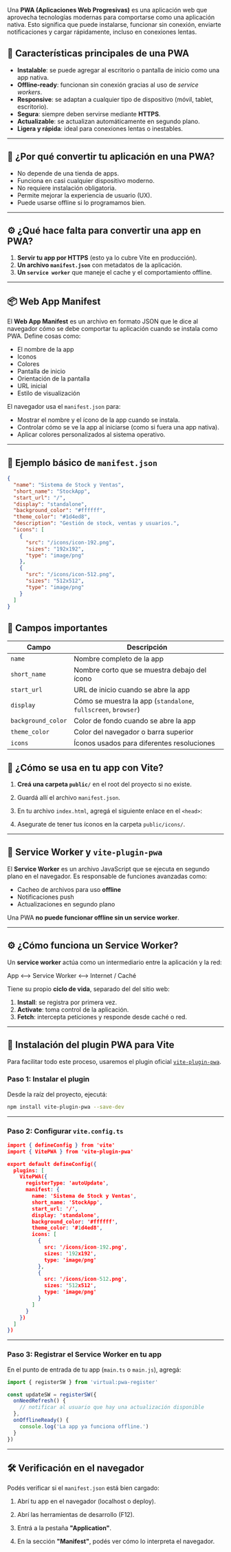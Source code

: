 Una **PWA (Aplicaciones Web Progresivas)** es una aplicación web que aprovecha tecnologías modernas para comportarse como una aplicación nativa. Esto significa que puede instalarse, funcionar sin conexión, enviarte notificaciones y cargar rápidamente, incluso en conexiones lentas.

## 🚀 Características principales de una PWA

- **Instalable**: se puede agregar al escritorio o pantalla de inicio como una app nativa.
- **Offline-ready**: funcionan sin conexión gracias al uso de *service workers*.
- **Responsive**: se adaptan a cualquier tipo de dispositivo (móvil, tablet, escritorio).
- **Segura**: siempre deben servirse mediante **HTTPS**.
- **Actualizable**: se actualizan automáticamente en segundo plano.
- **Ligera y rápida**: ideal para conexiones lentas o inestables.

---

## 📱 ¿Por qué convertir tu aplicación en una PWA?

- No depende de una tienda de apps.
- Funciona en casi cualquier dispositivo moderno.
- No requiere instalación obligatoria.
- Permite mejorar la experiencia de usuario (UX).
- Puede usarse offline si lo programamos bien.

---

## ⚙️ ¿Qué hace falta para convertir una app en PWA?

1. **Servir tu app por HTTPS** (esto ya lo cubre Vite en producción).
2. **Un archivo `manifest.json`** con metadatos de la aplicación.
3. **Un `service worker`** que maneje el cache y el comportamiento offline.

---

## 📦 Web App Manifest

El **Web App Manifest** es un archivo en formato JSON que le dice al navegador cómo se debe comportar tu aplicación cuando se instala como PWA. Define cosas como:

- El nombre de la app
- Iconos
- Colores
- Pantalla de inicio
- Orientación de la pantalla
- URL inicial
- Estilo de visualización

El navegador usa el `manifest.json` para:

- Mostrar el nombre y el ícono de la app cuando se instala.
- Controlar cómo se ve la app al iniciarse (como si fuera una app nativa).
- Aplicar colores personalizados al sistema operativo.

---

## 📄 Ejemplo básico de `manifest.json`

```json
{
  "name": "Sistema de Stock y Ventas",
  "short_name": "StockApp",
  "start_url": "/",
  "display": "standalone",
  "background_color": "#ffffff",
  "theme_color": "#1d4ed8",
  "description": "Gestión de stock, ventas y usuarios.",
  "icons": [
    {
      "src": "/icons/icon-192.png",
      "sizes": "192x192",
      "type": "image/png"
    },
    {
      "src": "/icons/icon-512.png",
      "sizes": "512x512",
      "type": "image/png"
    }
  ]
}
```

## 🎨 Campos importantes

| Campo              | Descripción                                                    |
| ------------------ | -------------------------------------------------------------- |
| `name`             | Nombre completo de la app                                      |
| `short_name`       | Nombre corto que se muestra debajo del ícono                   |
| `start_url`        | URL de inicio cuando se abre la app                            |
| `display`          | Cómo se muestra la app (`standalone`, `fullscreen`, `browser`) |
| `background_color` | Color de fondo cuando se abre la app                           |
| `theme_color`      | Color del navegador o barra superior                           |
| `icons`            | Íconos usados para diferentes resoluciones                     |

## 🧩 ¿Cómo se usa en tu app con Vite?

1. **Creá una carpeta `public/`** en el root del proyecto si no existe.
    
2. Guardá allí el archivo `manifest.json`.
    
3. En tu archivo `index.html`, agregá el siguiente enlace en el `<head>`:
	<link rel="manifest" href="/manifest.json" />
4. Asegurate de tener tus íconos en la carpeta `public/icons/`.

---

## 🔧 Service Worker y `vite-plugin-pwa`

El **Service Worker** es un archivo JavaScript que se ejecuta en segundo plano en el navegador. Es responsable de funciones avanzadas como:

- Cacheo de archivos para uso **offline**
- Notificaciones push
- Actualizaciones en segundo plano

Una PWA **no puede funcionar offline sin un service worker**.

---

## ⚙️ ¿Cómo funciona un Service Worker?

Un **service worker** actúa como un intermediario entre la aplicación y la red:

App <--> Service Worker <--> Internet / Caché

Tiene su propio **ciclo de vida**, separado del del sitio web:

1. **Install**: se registra por primera vez.
2. **Activate**: toma control de la aplicación.
3. **Fetch**: intercepta peticiones y responde desde caché o red.

---

## 🚀 Instalación del plugin PWA para Vite

Para facilitar todo este proceso, usaremos el plugin oficial [`vite-plugin-pwa`](https://vite-pwa-org.netlify.app/).

### Paso 1: Instalar el plugin

Desde la raíz del proyecto, ejecutá:

```bash
npm install vite-plugin-pwa --save-dev
```

---

### Paso 2: **Configurar** `vite.config.ts`

```json
import { defineConfig } from 'vite'
import { VitePWA } from 'vite-plugin-pwa'

export default defineConfig({
  plugins: [
    VitePWA({
      registerType: 'autoUpdate',
      manifest: {
        name: 'Sistema de Stock y Ventas',
        short_name: 'StockApp',
        start_url: '/',
        display: 'standalone',
        background_color: '#ffffff',
        theme_color: '#1d4ed8',
        icons: [
          {
            src: '/icons/icon-192.png',
            sizes: '192x192',
            type: 'image/png'
          },
          {
            src: '/icons/icon-512.png',
            sizes: '512x512',
            type: 'image/png'
          }
        ]
      }
    })
  ]
})
```

---

### Paso 3: Registrar el Service Worker en tu app

En el punto de entrada de tu app (`main.ts` o `main.js`), agregá:

```js
import { registerSW } from 'virtual:pwa-register'

const updateSW = registerSW({
  onNeedRefresh() {
    // notificar al usuario que hay una actualización disponible
  },
  onOfflineReady() {
    console.log('La app ya funciona offline.')
  }
})
```

---

## 🛠️ Verificación en el navegador

Podés verificar si el `manifest.json` está bien cargado:

1. Abrí tu app en el navegador (localhost o deploy).
    
2. Abrí las herramientas de desarrollo (F12).
    
3. Entrá a la pestaña **"Application"**.
    
4. En la sección **"Manifest"**, podés ver cómo lo interpreta el navegador.
    
